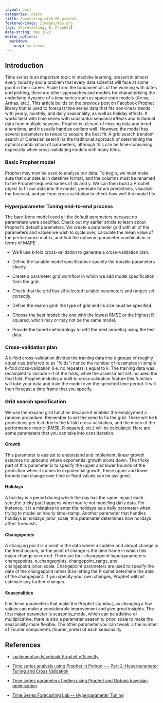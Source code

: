 ```yaml
---
layout: post
categories: posts
title: Forecsting with FB prophet
featured-image: /images/ABS.png
tags: [Forecasting, R, Prophet]
date-string: May 2022
editor_options: 
  markdown: 
    wrap: sentence
---
```


## Introduction

Time series is an important topic in machine learning, present in almost every industry and a problem that every data scientist will face at some point in their career.
Aside from the fundamentals of the working with dates and plotting, there are other approaches and models for characterising the underlying dynamic of a time series such as space state models (Arima, Armas, etc.).
This article builds on the previous post on Facebook Prophet library that is used to forecast time series data that fits non-linear trends with yearly, monthly, and daily seasonality, as well as holiday effects.
It works best with time series with substantial seasonal effects and historical data from multiple seasons.
Prophet is tolerant of missing data and trend alterations, and it usually handles outliers well.
However, the model has several parameters to tweak to acquire the best fit.
A grid search (random search or Cartesian search) is the traditional approach of determining the optimal combination of parameters, although this can be time-consuming, especially when cross-validating models with many folds.

### Basic Prophet model

Prophet may now be used to analyse our data.
To begin, we must make sure that our date is in datetime format, and the columns must be renamed to the Prophet-required names of ds and y.
We can then build a Prophet object to fit our data into the model, generate future predictions, visualize the forecast, and perform cross validation to check how well the model fits.

### Hyperparameter Tuning end-to-end process

The bare-bone model used all the default parameters because no parameters were specified.
Check out my earlier article to learn about Prophet's default parameters.
We create a parameter grid with all of the parameters and values we wish to cycle over, calculate the mean value of the performance matrix, and find the optimum parameter combination in terms of MAPE.

-   We'll use k-fold cross-validation to generate a cross-validation plan.

-   Define the tunable model specification: specify the tunable parameters clearly.

-   Create a parameter grid workflow in which we add model specification from the grid.

-   Check that the grid has all selected tunable parameters and ranges set correctly.

-   Define the search grid: the type of grid and its size must be specified.

-   Choose the best model: the one with the lowest RMSE or the highest R-squared, which may or may not be the same model.

-   Provide the tuned methodology to refit the best model(s) using the test data.

### Cross-validation plan

A k-fold cross-validation divides the training data into k groups of roughly equal size (referred to as "folds") hence the number of resamples in simple k-fold cross-validation (i.e. no repeats) is equal to k.
The training data was resampled to include k-1 of the folds, while the assessment set included the final fold.
Prophet includes a built-in cross validation feature this function will take your data and train the model over the specified time period.
It will then forecast a time frame that you specify.

### Grid search specification

We use the expand grid function because it enables the employment a random procedure.
Remember to set the seed to fix the grid.
There will be k predictions per fold due to the k-fold cross-validation, and the mean of the performance metric (RMSE, R-squared, etc.) will be calculated.
Here are some parameters that you can take into consideration.

#### Growth

This parameter is easiest to understand and implement, linear growth assumes no upbound where exponential growth slows down.
The tricky part of this parameter is to specify the upper and lower bounds of the prediction when it comes to exponential growth, these upper and lower bounds can change over time or fixed values can be assigned.

#### Holidays

A holiday is a period during which the day has the same impact each year,the tricky part happens when you're not modeling daily data.
For instance, it is a mistakes to enter the holidays as a daily parameter when trying to model an hourly time-stamp.
Another parameter that handles holidays is holidays_prior_scale, this parameter determines how holidays affect forecasts.

#### Changepoints

A changing point is a point in the data where a sudden and abrupt change in the trend occurs, or the point of change is the time frame in which this major change occurred.
There are four changepoint hyperparameters: changepoints, n_changepoints, changepoint_range, and changepoint_prior_scale.
Changepoint parameters are used to specify the date of the changepoint rather than letting the Prophet determine the date of the changepoint.
If you specify your own changes, Prophet will not estimate any further changes.

#### Seasonalities

It is these parameters that make the Prophet standout, as changing a few values can make a considerable improvement and give great insights.
The first major parameter is seasonity_mode, which can be additive or multiplicative, there is also a parameter seasonity_prior_scale to make the seasonality more flexible.
The other parameter you can tweak is the number of Fourier components (fourier_order) of each seasonality

## References

-   [Implementing Facebook Prophet efficiently](https://towardsdatascience.com/implementing-facebook-prophet-efficiently-c241305405a3)

-   [Time series analysis using Prophet in Python --- Part 2: Hyperparameter Tuning and Cross Validation](https://medium.com/analytics-vidhya/time-series-analysis-using-prophet-in-python-part-2-hyperparameter-tuning-and-cross-validation-88e7d831a067)

-   [Time series parameters finding using Prophet and Optuna bayesian optimization](https://medium.com/spikelab/time-series-parameters-finding-using-prophet-and-optuna-bayesian-optimization-e618614bd8b7)

-   [Time Series Forecasting Lab -- Hyperparameter Tuning](https://www.r-bloggers.com/2022/01/time-series-forecasting-lab-part-4-hyperparameter-tuning/)
